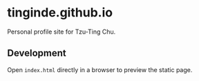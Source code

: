 # tinginde.github.io

Personal profile site for Tzu-Ting Chu.

## Development

Open `index.html` directly in a browser to preview the static page.
